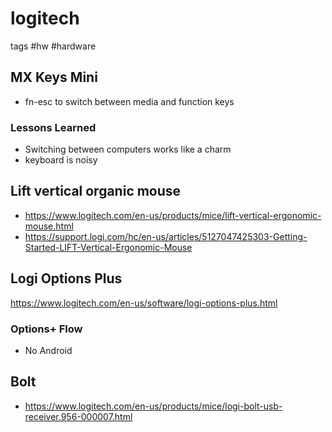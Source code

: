 # logitech

tags #hw #hardware

## MX Keys Mini

* fn-esc to switch between media and function keys


### Lessons Learned

* Switching between computers works like a charm
* keyboard is noisy


## Lift vertical organic mouse

* https://www.logitech.com/en-us/products/mice/lift-vertical-ergonomic-mouse.html
* https://support.logi.com/hc/en-us/articles/5127047425303-Getting-Started-LIFT-Vertical-Ergonomic-Mouse


## Logi Options Plus

https://www.logitech.com/en-us/software/logi-options-plus.html

### Options+ Flow

* No Android

## Bolt

* https://www.logitech.com/en-us/products/mice/logi-bolt-usb-receiver.956-000007.html


